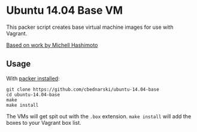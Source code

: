 # Ubuntu 14.04 Base VM

This packer script creates base virtual machine images for use with Vagrant.

[Based on work by Michell Hashimoto](https://github.com/mitchellh/packer-ubuntu-12.04-docker)

## Usage

With [packer installed](http://www.packer.io/intro/getting-started/setup.html):

    git clone https://github.com/cbednarski/ubuntu-14.04-base
    cd ubuntu-14.04-base
    make
    make install

The VMs will get spit out with the `.box` extension. `make install` will add the boxes to your Vagrant box list.
